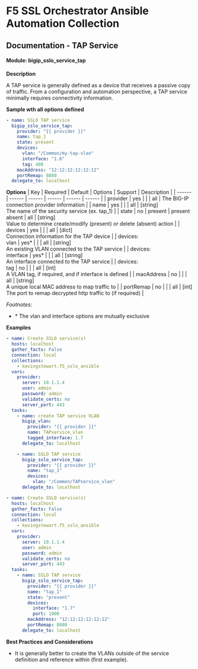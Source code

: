 # F5 SSL Orchestrator Ansible Automation Collection
## Documentation - TAP Service
#### Module: bigip_sslo_service_tap

**Description**

A TAP service is generally defined as a device that receives a passive copy of traffic. From a configuration and automation perspective, a TAP service minimally requires connectivity information.

**Sample wth all options defined**
```yaml
- name: SSLO TAP service
  bigip_sslo_service_tap:
    provider: "{{ provider }}"
    name: tap_1
    state: present
    devices:
      vlan: "/Common/my-tap-vlan"
      interface: "1.6"
      tag: 400
    macAddress: "12:12:12:12:12:12"
    portRemap: 8080
  delegate_to: localhost
```

**Options**
| Key | Required | Default | Options | Support | Description |
| ------ | ------ | ------ | ------ | ------ | ------ |
| provider | yes |  |  | all | The BIG-IP connection provider information |
| name | yes |  |  | all | [string]<br />The name of the security service (ex. tap_1) |
| state | no | present | present<br />absent | all | [string]<br />Value to determine create/modify (present) or delete (absent) action |
| devices | yes |  |  | all | [dict]<br />Connection information for the TAP device |
| devices:<br />vlan | yes* |  |  | all | [string]<br />An existing VLAN connected to the TAP service |
| devices:<br />interface | yes* |  |  | all | [string]<br />An interface connected to the TAP service |
| devices:<br />tag | no |  |  | all | [int]<br />A VLAN tag, if required, and if interface is defined |
| macAddress | no | <hash-of-name> |  | all | [string]<br />A unique local MAC address to map traffic to |
| portRemap | no |  |  | all | [int]<br />The port to remap decrypted http traffic to (if required) |

*Footnotes:*
- \* The vlan and interface options are mutually exclusive

**Examples**
```YAML
- name: Create SSLO service(s)
  hosts: localhost
  gather_facts: False
  connection: local
  collections:
    - kevingstewart.f5_sslo_ansible
  vars: 
    provider:
      server: 10.1.1.4
      user: admin
      password: admin
      validate_certs: no
      server_port: 443
  tasks:
    - name: create TAP service VLAN
      bigip_vlan:
        provider: "{{ provider }}"
        name: TAPservice_vlan
        tagged_interface: 1.7
      delegate_to: localhost

    - name: SSLO TAP service
      bigip_sslo_service_tap:
        provider: "{{ provider }}"
        name: "tap_1"
        devices: 
          vlan: "/Common/TAPservice_vlan"
      delegate_to: localhost
```
```YAML
- name: Create SSLO service(s)
  hosts: localhost
  gather_facts: False
  connection: local
  collections:
    - kevingstewart.f5_sslo_ansible
  vars: 
    provider:
      server: 10.1.1.4
      user: admin
      password: admin
      validate_certs: no
      server_port: 443
  tasks:
    - name: SSLO TAP service
      bigip_sslo_service_tap:
        provider: "{{ provider }}"
        name: "tap_1"
        state: "present"
        devices: 
          interface: "1.7"
          port: 1000
        macAddress: "12:12:12:12:12:12"
        portRemap: 8080
      delegate_to: localhost
```
**Best Practices and Considerations**
- It is generally better to create the VLANs outside of the service definition and reference within (first example).
<br />
 
